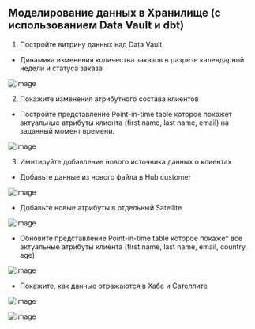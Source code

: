 ## Моделирование данных в Хранилище (с использованием Data Vault и dbt)

1. Постройте витрину данных над Data Vault
* Динамика изменения количества заказов в разрезе календарной недели и статуса заказа

![image](https://github.com/savadevel/jaffle_shop_dbtvault/assets/69199994/14ebd31f-26ca-4e63-9fd5-342f33801c86)

2. Покажите изменения атрибутного состава клиентов
* Постройте представление Point-in-time table которое покажет актуальные атрибуты клиента (first name, last name, email) на заданный момент времени.

![image](https://github.com/savadevel/jaffle_shop_dbtvault/assets/69199994/23381ef3-2289-4960-9b96-bda7da4f0b28)

3. Имитируйте добавление нового источника данных о клиентах
* Добавьте данные из нового файла в Hub customer

![image](https://github.com/savadevel/jaffle_shop_dbtvault/assets/69199994/bcc2d756-984b-422a-893a-6cfa2615390e)

* Добавьте новые атрибуты в отдельный Satellite

![image](https://github.com/savadevel/jaffle_shop_dbtvault/assets/69199994/db77d658-8b63-4e00-bf29-06f1e99a48ed)

* Обновите представление Point-in-time table которое покажет все актуальные атрибуты клиента (first name, last name, email, country, age) 

![image](https://github.com/savadevel/jaffle_shop_dbtvault/assets/69199994/74780812-48f4-4d0b-8be9-9c7212528681)

* Покажите, как данные отражаются в Хабе и Сателлите

![image](https://github.com/savadevel/jaffle_shop_dbtvault/assets/69199994/6c0cbb59-5bca-4fba-80bd-a66e1a73f7f6)


![image](https://github.com/savadevel/jaffle_shop_dbtvault/assets/69199994/4553af80-b26b-4701-8dfc-9be24d2d9918)


